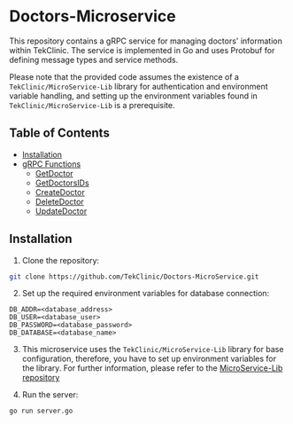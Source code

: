 # Doctors-Microservice

This repository contains a gRPC service for managing doctors' information within TekClinic.
The service is implemented in Go and uses Protobuf for defining message types and service methods.

Please note that the provided code assumes the existence of a `TekClinic/MicroService-Lib`
library for authentication and environment variable handling,
and setting up the environment variables found in `TekClinic/MicroService-Lib` is a prerequisite.

## Table of Contents

- [Installation](#installation)
- [gRPC Functions](docs/grpc.md#grpc-functions)
    - [GetDoctor](docs/grpc.md#getdoctor)
    - [GetDoctorsIDs](docs/grpc.md#getdoctorsids)
    - [CreateDoctor](docs/grpc.md#createdoctor)
    - [DeleteDoctor](docs/grpc.md#deletedoctor)
    - [UpdateDoctor](docs/grpc.md#updatedoctor)

## Installation

1. Clone the repository:

```bash
git clone https://github.com/TekClinic/Doctors-MicroService.git
```

2. Set up the required environment variables for database connection:

```
DB_ADDR=<database_address>
DB_USER=<database_user>
DB_PASSWORD=<database_password>
DB_DATABASE=<database_name>
```

3. This microservice uses the `TekClinic/MicroService-Lib` library for base configuration,
   therefore, you have to set up environment variables for the library.
   For further information, please refer to
   the [MicroService-Lib repository](https://github.com/TekClinic/MicroService-Lib)

4. Run the server:

```bash
go run server.go
```